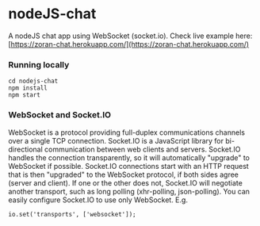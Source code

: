 # nodeJS-chat
A nodeJS chat app using WebSocket (socket.io).
Check live example here: [https://zoran-chat.herokuapp.com/](https://zoran-chat.herokuapp.com/)

### Running locally

```
cd nodejs-chat
npm install
npm start
```

### WebSocket and Socket.IO
WebSocket is a protocol providing full-duplex communications channels over a single TCP connection. Socket.IO is a JavaScript library for bi-directional communication between web clients and servers.
Socket.IO handles the connection transparently, so it will automatically "upgrade" to WebSocket if possible.
Socket.IO connections start with an HTTP request that is then "upgraded" to the WebSocket protocol, if both sides agree (server and client). If one or the other does not, Socket.IO will negotiate another transport, such as long polling (xhr-polling, json-polling). 
You can easily configure Socket.IO to use only WebSocket.
E.g.
```
io.set('transports', ['websocket']);
```
